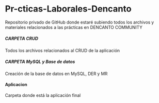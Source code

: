 # Pr-cticas-Laborales-Dencanto

Repositorio privado de GitHub donde estaré subiendo todos los archivos y materiales relacionados a las prácticas en DENCANTO COMMUNITY


##### CARPETA CRUD
Todos los archivos relacionados al CRUD de la aplicación

##### CARPETA MySQL y Base de datos
Creación de la base de datos en MySQL, DER y MR

#### Aplicacion
Carpeta donde está la aplicación final
